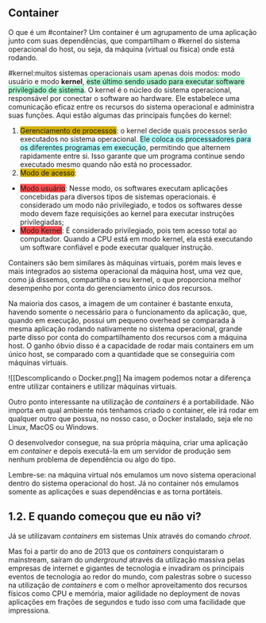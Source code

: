 ## Container
O que é um #container?
Um container é um agrupamento de uma aplicação junto com suas dependências, que compartilham o #kernel do sistema operacional do host, ou seja, da máquina (virtual ou física) onde está rodando.

#kernel:muitos sistemas operacionais usam apenas dois modos: modo usuário e modo **kernel**, <span style="background:#affad1">este último sendo usado para executar software privilegiado de sistema</span>. 
O kernel é o núcleo do sistema operacional, responsável por conectar o software ao hardware. Ele estabelece uma comunicação eficaz entre os recursos do sistema operacional e administra suas funções. Aqui estão algumas das principais funções do kernel:
1. <span style="background:#d4b106">Gerenciamento de processos</span>: o kernel decide quais processos serão executados no sistema operacional. <span style="background:#b1ffff">Ele coloca os processadores para os diferentes programas em execução</span>, permitindo que alternem rapidamente entre si. Isso garante que um programa continue sendo executado mesmo quando não está no processador.
2. <span style="background:#d4b106">Modo de acesso</span>: 
- <span style="background:#ff4d4f">Modo usuário</span>: Nesse modo, os softwares executam aplicações concebidas para diversos tipos de sistemas operacionais. é considerado um modo não privilegiado, e todos os softwares desse modo devem faze requisições ao kernel para executar instruções privilegiadas;
- <span style="background:#ff4d4f">Modo Kernel</span>: É considerado privilegiado, pois tem acesso total ao computador. Quando a CPU está em modo kernel, ela está executando um software confiável e pode executar qualquer instrução.

Containers são bem similares às máquinas virtuais, porém mais leves e mais integrados ao sistema operacional da máquina host, uma vez que, como já dissemos, compartilha o seu kernel, o que proporciona melhor desempenho por conta do gerenciamento único dos recursos.

Na maioria dos casos, a imagem de um container é bastante enxuta, havendo somente o necessário para o funcionamento da aplicação, que, quando em execução, possui um pequeno overhead se comparada à mesma aplicação rodando nativamente no sistema operacional, grande parte disso por conta do compartilhamento dos recursos com a máquina host. O ganho óbvio disso é a capacidade de rodar mais containers em um único host, se comparado com a quantidade que se conseguiria com máquinas virtuais.

![[Descomplicando o Docker.png]]
Na imagem podemos notar a diferença entre utilizar containers e utilizar máquinas virtuais.

Outro ponto interessante na utilização de *containers* é a portabilidade. Não importa em qual ambiente nós tenhamos criado o container, ele irá rodar em qualquer outro que possua, no nosso caso, o Docker instalado, seja ele no Linux, MacOS ou Windows. 

O desenvolvedor consegue, na sua própria máquina, criar uma aplicação em *container* e depois executá-la em um servidor de produção sem nenhum problema de dependência ou algo do tipo.

Lembre-se: na máquina virtual nós emulamos um novo sistema operacional dentro do sistema operacional do host. Já no container nós emulamos somente as aplicações e suas dependências e as torna portáteis.

## 1.2. E quando começou que eu não vi?
Já se utilizavam *containers* em sistemas Unix através do comando *chroot*. 

Mas foi a partir do ano de 2013 que os *containers* conquistaram o mainstream, saíram do *underground* através da utilização massiva pelas empresas de internet e gigantes de tecnologia e invadiram os principais eventos de tecnologia ao redor do mundo, com palestras sobre o sucesso na utilização de *containers* e com o melhor aproveitamento dos recursos físicos como CPU e memória, maior agilidade no deployment de novas aplicações em frações de segundos e tudo isso com uma facilidade que impressiona. 
